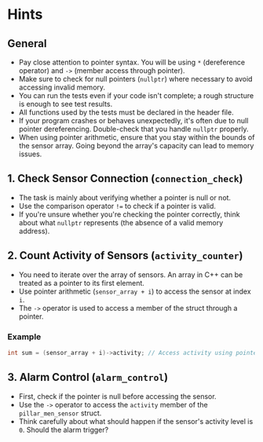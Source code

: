 # Hints

## General

- Pay close attention to pointer syntax.
  You will be using `*` (dereference operator) and `->` (member access through pointer).
- Make sure to check for null pointers (`nullptr`) where necessary to avoid accessing invalid memory.
- You can run the tests even if your code isn't complete; a rough structure is enough to see test results.
- All functions used by the tests must be declared in the header file.
- If your program crashes or behaves unexpectedly, it's often due to null pointer dereferencing.
  Double-check that you handle `nullptr` properly.
- When using pointer arithmetic, ensure that you stay within the bounds of the sensor array.
  Going beyond the array's capacity can lead to memory issues.

## 1. Check Sensor Connection (`connection_check`)

- The task is mainly about verifying whether a pointer is null or not.
- Use the comparison operator `!=` to check if a pointer is valid.
- If you're unsure whether you're checking the pointer correctly, think about what `nullptr` represents (the absence of a valid memory address).


## 2. Count Activity of Sensors (`activity_counter`)

- You need to iterate over the array of sensors.
  An array in C++ can be treated as a pointer to its first element.
- Use pointer arithmetic (`sensor_array + i`) to access the sensor at index `i`.
- The `->` operator is used to access a member of the struct through a pointer.

### Example

```cpp
int sum = (sensor_array + i)->activity; // Access activity using pointer arithmetic
```

## 3. Alarm Control (`alarm_control`)

- First, check if the pointer is null before accessing the sensor.
- Use the `->` operator to access the `activity` member of the `pillar_men_sensor` struct.
- Think carefully about what should happen if the sensor's activity level is `0`.
  Should the alarm trigger?
